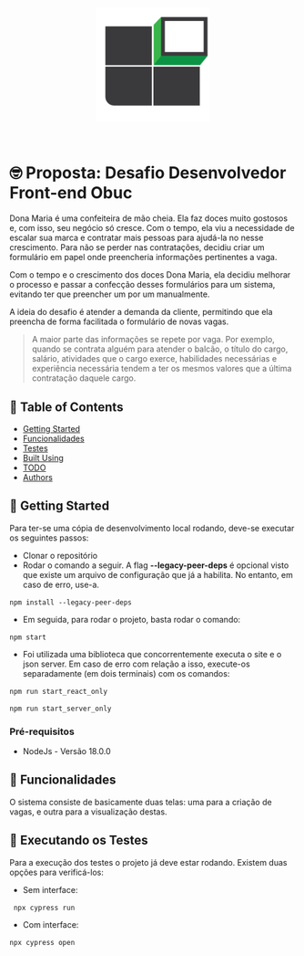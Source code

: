 <p align="center">
  <img src="src/assets/logoObuc.png" alt="drawing" style="width:200px;" />
</p>
<br>

# 🤓 Proposta: Desafio Desenvolvedor Front-end Obuc <a name = "about"></a>
Dona Maria é uma confeiteira de mão cheia. Ela faz doces muito gostosos e, com isso, seu negócio só cresce. Com o tempo, ela viu a necessidade de escalar sua marca e contratar mais pessoas para ajudá-la no nesse crescimento. Para não se perder nas contratações, decidiu criar um formulário em papel onde preencheria informações pertinentes a vaga.

Com o tempo e o crescimento dos doces Dona Maria, ela decidiu melhorar o processo e passar a confecção desses formulários para um sistema, evitando ter que preencher um por um manualmente.

A ideia do desafio é atender a demanda da cliente, permitindo que ela preencha de forma facilitada o formulário de novas vagas.

> A maior parte das informações se repete por vaga. Por exemplo, quando se contrata alguém para atender o balcão, o título do cargo, salário, atividades que o cargo exerce, habilidades necessárias e experiência necessária tendem a ter os mesmos valores que a última contratação daquele cargo.

## 📝 Table of Contents

- [Getting Started](#getting_started)
- [Funcionalidades](#usage)
- [Testes](#tests)
- [Built Using](#built_using)
- [TODO](../TODO.md)
- [Authors](#authors)

## 🏁 Getting Started <a name = "getting_started"></a>

Para ter-se uma cópia de desenvolvimento local rodando, deve-se executar os seguintes passos:
 - Clonar o repositório
 - Rodar o comando a seguir. A flag **--legacy-peer-deps** é opcional visto que existe um arquivo de configuração que já a habilita. No entanto, em caso de erro, use-a.
 ```
 npm install --legacy-peer-deps
 ```
 - Em seguida, para rodar o projeto, basta rodar o comando:
  ```
 npm start
 ```
 - Foi utilizada uma biblioteca que concorrentemente executa o site e o json server. Em caso de erro com relação a isso, execute-os separadamente (em dois terminais) com os comandos:
 ```
 npm run start_react_only
 ```
  ```
 npm run start_server_only
 ```

### Pré-requisitos
- NodeJs - Versão 18.0.0

## 🎈 Funcionalidades <a name="usage"></a>

O sistema consiste de basicamente duas telas: uma para a criação de vagas, e outra para a visualização destas.

## 🔧 Executando os Testes <a name = "tests"></a>

Para a execução dos testes o projeto já deve estar rodando. Existem duas opções para verificá-los:
 - Sem interface:
 ```
  npx cypress run
 ```
 - Com interface:
  ```
  npx cypress open
  ```

